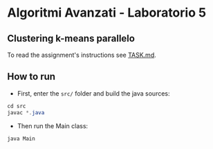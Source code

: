 # Algoritmi Avanzati - Laboratorio 5
## Clustering k-means parallelo

To read the assignment's instructions see [TASK.md](TASK.md).

## How to run
* First, enter the `src/` folder and build the java sources:
```java
cd src
javac *.java
```
* Then run the Main class:
```java
java Main
```